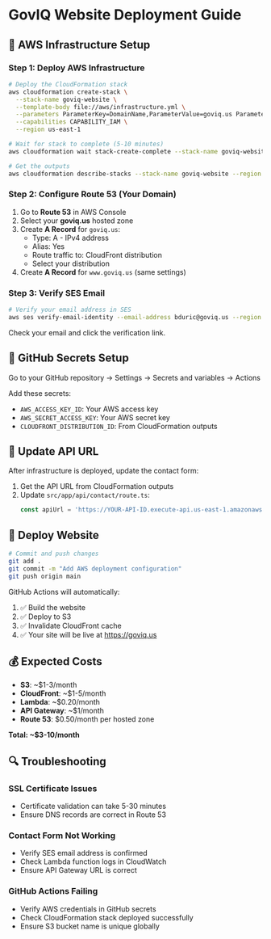 # GovIQ Website Deployment Guide

## 🚀 AWS Infrastructure Setup

### Step 1: Deploy AWS Infrastructure
```bash
# Deploy the CloudFormation stack
aws cloudformation create-stack \
  --stack-name goviq-website \
  --template-body file://aws/infrastructure.yml \
  --parameters ParameterKey=DomainName,ParameterValue=goviq.us ParameterKey=ContactEmail,ParameterValue=bduric@goviq.us \
  --capabilities CAPABILITY_IAM \
  --region us-east-1

# Wait for stack to complete (5-10 minutes)
aws cloudformation wait stack-create-complete --stack-name goviq-website --region us-east-1

# Get the outputs
aws cloudformation describe-stacks --stack-name goviq-website --region us-east-1 --query 'Stacks[0].Outputs'
```

### Step 2: Configure Route 53 (Your Domain)
1. Go to **Route 53** in AWS Console
2. Select your **goviq.us** hosted zone
3. Create **A Record** for `goviq.us`:
   - Type: A - IPv4 address
   - Alias: Yes
   - Route traffic to: CloudFront distribution
   - Select your distribution
4. Create **A Record** for `www.goviq.us` (same settings)

### Step 3: Verify SES Email
```bash
# Verify your email address in SES
aws ses verify-email-identity --email-address bduric@goviq.us --region us-east-1
```
Check your email and click the verification link.

## 🔧 GitHub Secrets Setup

Go to your GitHub repository → Settings → Secrets and variables → Actions

Add these secrets:
- `AWS_ACCESS_KEY_ID`: Your AWS access key
- `AWS_SECRET_ACCESS_KEY`: Your AWS secret key  
- `CLOUDFRONT_DISTRIBUTION_ID`: From CloudFormation outputs

## 📝 Update API URL

After infrastructure is deployed, update the contact form:

1. Get the API URL from CloudFormation outputs
2. Update `src/app/api/contact/route.ts`:
   ```typescript
   const apiUrl = 'https://YOUR-API-ID.execute-api.us-east-1.amazonaws.com/prod/contact'
   ```

## 🚀 Deploy Website

```bash
# Commit and push changes
git add .
git commit -m "Add AWS deployment configuration"
git push origin main
```

GitHub Actions will automatically:
1. ✅ Build the website
2. ✅ Deploy to S3
3. ✅ Invalidate CloudFront cache
4. ✅ Your site will be live at https://goviq.us

## 💰 Expected Costs
- **S3**: ~$1-3/month
- **CloudFront**: ~$1-5/month  
- **Lambda**: ~$0.20/month
- **API Gateway**: ~$1/month
- **Route 53**: $0.50/month per hosted zone

**Total: ~$3-10/month**

## 🔍 Troubleshooting

### SSL Certificate Issues
- Certificate validation can take 5-30 minutes
- Ensure DNS records are correct in Route 53

### Contact Form Not Working
- Verify SES email address is confirmed
- Check Lambda function logs in CloudWatch
- Ensure API Gateway URL is correct

### GitHub Actions Failing
- Verify AWS credentials in GitHub secrets
- Check CloudFormation stack deployed successfully
- Ensure S3 bucket name is unique globally